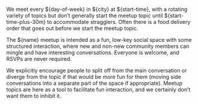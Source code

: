 We meet every ${day-of-week} in ${city} at ${start-time}, with a rotating variety of topics but
don’t generally start the meetup topic until ${start-time-plus-30m} to accommodate stragglers. Often
there is a food delivery order that goes out before we start the meetup topic.

The ${name} meetup is intended as a fun, low-key social space with some structured
interaction, where new and non-new community members can mingle and have interesting conversations.
Everyone is welcome, and RSVPs are never required.

We explicitly encourage people to split off from the main conversation or diverge from the topic if
that would be more fun for them (moving side conversations into a separate part of the space if
appropriate). Meetup topics are here as a tool to facilitate fun interaction, and we certainly don’t
want them to inhibit it.

